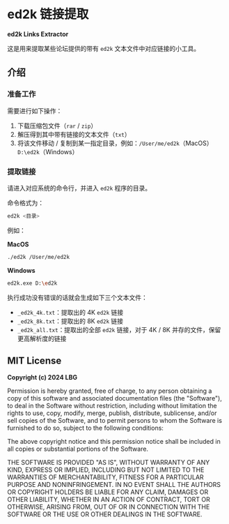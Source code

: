 # ed2k 链接提取

**ed2k Links Extractor**

这是用来提取某些论坛提供的带有 `ed2k` 文本文件中对应链接的小工具。

## 介绍

### 准备工作

需要进行如下操作：

1. 下载压缩包文件（`rar` / `zip`）
2. 解压得到其中带有链接的文本文件（`txt`）
3. 将该文件移动 / 复制到某一指定目录，例如：`/User/me/ed2k`（MacOS）`D:\ed2k`（Windows）

### 提取链接

请进入对应系统的命令行，并进入 `ed2k` 程序的目录。

命令格式为：

```bash
ed2k <目录>
```
例如：

**MacOS**

```bash
./ed2k /User/me/ed2k
```

**Windows**

```bash
ed2k.exe D:\ed2k
```
执行成功没有错误的话就会生成如下三个文本文件：

- `_ed2k_4k.txt`：提取出的 4K `ed2k` 链接
- `_ed2k_8k.txt`：提取出的 8K `ed2k` 链接
- `_ed2k_all.txt`：提取出的全部 `ed2k` 链接，对于 4K / 8K 并存的文件，保留更高解析度的链接

## MIT License

**Copyright (c) 2024 LBG**

Permission is hereby granted, free of charge, to any person obtaining a copy
of this software and associated documentation files (the "Software"), to deal
in the Software without restriction, including without limitation the rights
to use, copy, modify, merge, publish, distribute, sublicense, and/or sell
copies of the Software, and to permit persons to whom the Software is
furnished to do so, subject to the following conditions:

The above copyright notice and this permission notice shall be included in all
copies or substantial portions of the Software.

THE SOFTWARE IS PROVIDED "AS IS", WITHOUT WARRANTY OF ANY KIND, EXPRESS OR
IMPLIED, INCLUDING BUT NOT LIMITED TO THE WARRANTIES OF MERCHANTABILITY,
FITNESS FOR A PARTICULAR PURPOSE AND NONINFRINGEMENT. IN NO EVENT SHALL THE
AUTHORS OR COPYRIGHT HOLDERS BE LIABLE FOR ANY CLAIM, DAMAGES OR OTHER
LIABILITY, WHETHER IN AN ACTION OF CONTRACT, TORT OR OTHERWISE, ARISING FROM,
OUT OF OR IN CONNECTION WITH THE SOFTWARE OR THE USE OR OTHER DEALINGS IN THE
SOFTWARE.